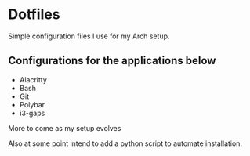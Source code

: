 # Dotfiles

Simple configuration files I use for my Arch setup.

## Configurations for the applications below

- Alacritty
- Bash
- Git
- Polybar
- i3-gaps

More to come as my setup evolves

Also at some point intend to add a python script to automate installation.
